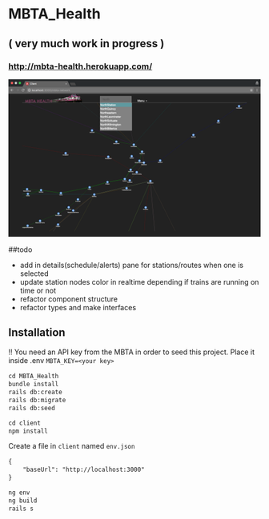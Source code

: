 # MBTA_Health

## ( very much work in progress )

### http://mbta-health.herokuapp.com/
![Screenshot](screenshot.png)

##todo
* add in details(schedule/alerts) pane for stations/routes when one is selected
* update station nodes color in realtime depending if trains are running on time or not
* refactor component structure
* refactor types and make interfaces

## Installation
!! You need an API key from the MBTA in order to seed this project.
Place it inside .env ```MBTA_KEY=<your key>```
```
cd MBTA_Health
bundle install
rails db:create
rails db:migrate
rails db:seed
```
```
cd client
npm install
```
Create a file in ```client``` named ```env.json```
```
{
    "baseUrl": "http://localhost:3000"
}
```
```
ng env
ng build
rails s
```